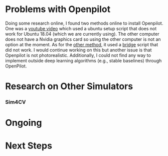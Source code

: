 # Problems with Openpilot
Doing some research online, I found two methods online to install Openpilot. One was a [youtube video](https://www.youtube.com/watch?v=cfDLKVRycRA) which used a ubuntu setup script that does not work for Ubuntu 18.04 (which we are currently using). The other computer does not have a Nvidia graphics card so using the other computer is not an option at the moment. As for the [other method](https://github.com/commaai/openpilot/blob/master/tools/sim/README.md), it used a [bridge](https://github.com/commaai/openpilot/blob/master/tools/sim/bridge.py) script that did not work. I would continue working on this but another issue is that Openpilot is not photorealistic. Additionally, I could not find any way to implement outside deep learning algorithms (e.g., stable baselines) through OpenPilot.
# Research on Other Simulators

### Sim4CV

# Ongoing

# Next Steps
